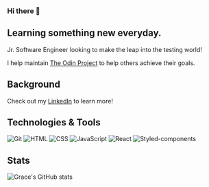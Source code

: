 ### Hi there 👋

<!--
**CatQueenCodes/CatQueenCodes** is a ✨ _special_ ✨ repository because its `README.md` (this file) appears on your GitHub profile.

Here are some ideas to get you started:

- 🔭 I’m currently working on ...
- 🌱 I’m currently learning ...
- 👯 I’m looking to collaborate on ...
- 🤔 I’m looking for help with ...
- 💬 Ask me about ...
- 📫 How to reach me: ...
- 😄 Pronouns: ...
- ⚡ Fun fact: ...
-->
## Learning something new everyday.
Jr. Software Engineer looking to make the leap into the testing world! 

I help maintain [The Odin Project](https://www.theodinproject.com/) to help others achieve their goals. 

## Background
Check out my [LinkedIn](https://www.linkedin.com/in/grace-schwartz/) to learn more!


## Technologies & Tools
![Git](https://img.shields.io/badge/-Git-000?style=flat&logo=git&logoColor=white&color=404254)
![HTML](https://img.shields.io/badge/-HTML-000?style=flat&logo=html5&logoColor=white&color=404254)
![CSS](https://img.shields.io/badge/-CSS-000?style=flat&logo=css3&logoColor=white&color=404254)
![JavaScript](https://img.shields.io/badge/-JavaScript-000?style=flat&logoColor=white&logo=javascript&color=404254)
![React](https://img.shields.io/badge/-React-000?style=flat&logoColor=white&logo=React&color=404254)
![Styled-components](https://img.shields.io/badge/-Styled-components-000?style=flat&logoColor=white&logo=React&color=404254)

## Stats
![Grace's GitHub stats](https://github-readme-stats.vercel.app/api?username=catqueencodes&show_icons=true&theme=dracula)


